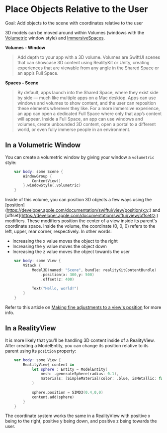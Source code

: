 # Place Objects Relative to the User

Goal: Add objects to the scene with coordinates relative to the user

3D models can be moved around within Volumes (windows with the [Volumetric](https://developer.apple.com/documentation/SwiftUI/WindowStyle/volumetric) window style) and [ImmersiveSpaces](https://developer.apple.com/documentation/SwiftUI/ImmersiveSpace).

**Volumes - Window**
> Add depth to your app with a 3D volume. Volumes are SwiftUI scenes that can showcase 3D content using RealityKit or Unity, creating experiences that are viewable from any angle in the Shared Space or an app’s Full Space.

**Spaces - Scene**
> By default, apps launch into the Shared Space, where they exist side by side — much like multiple apps on a Mac desktop. Apps can use windows and volumes to show content, and the user can reposition these elements wherever they like. For a more immersive experience, an app can open a dedicated Full Space where only that app’s content will appear. Inside a Full Space, an app can use windows and volumes, create unbounded 3D content, open a portal to a different world, or even fully immerse people in an environment.

## In a Volumetric Window
You can create a volumetric window by giving your window a `volumetric` style:
```swift
    var body: some Scene {
        WindowGroup {
            ContentView()
        }.windowStyle(.volumetric)
    }
```

Inside of this volume, you can position 3D objects a few ways using the [position](https://developer.apple.com/documentation/swiftui/view/position(x:y:) and [offset](https://developer.apple.com/documentation/swiftui/view/offset(z:) modifiers. These modifiers position the center of a view inside its parent's coordinate space. Inside the volume, the coordinate (0, 0, 0) refers to the left, upper, rear corner, respectively. In other words: 
- Increasing the x value moves the object to the right
- Increasing the y value moves the object down
- Increasing the z value moves the object towards the user

```swift
    var body: some View {
        VStack {
            Model3D(named: "Scene", bundle: realityKitContentBundle)
                .position(x: 300,y: 500)
                .offset(z: 400)
            
            Text("Hello, world!")
        }
    }
```

Refer to this article on [Making fine adjustments to a view's position](https://developer.apple.com/documentation/swiftui/making-fine-adjustments-to-a-view-s-position) for more info.

## In a RealityView
It is more likely that you'll be handling 3D content inside of a RealityView. After creating a ModelEntity, you can change its position relative to its parent using its `position` property:

```swift
    var body: some View {
        RealityView{ content in
            let sphere : Entity = ModelEntity(
                mesh: .generateSphere(radius: 0.1),
                materials: [SimpleMaterial(color: .blue, isMetallic: false)]
            )
            
            sphere.position = SIMD3(0.4,0,0)
            content.add(sphere)
        }
    }
```
The coordinate system works the same in a RealityView with positive x being to the right, positive y being down, and positive z being towards the user.
